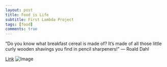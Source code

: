 ```yaml
---
layout: post
title: Food is Life
subtitle: First Lambda Project
tags: [food]
comments: true
---
```


“Do you know what breakfast cereal is made of? It’s made of all those little curly wooden shavings you find in pencil sharpeners!”
― Roald Dahl

[Link](https://medium.com/@mseryy01/food-is-life-1e3c18cc2e5f)
![Image](https://miro.medium.com/max/1406/1*ZvfhD_4Uptk9dRl3eMLQ9w.png)
